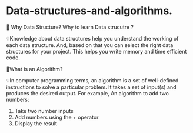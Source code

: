 # Data-structures-and-algorithms.

🤔 Why Data Structure?
Why to learn Data strucutre ?

💡Knowledge about data structures help you understand the working of each data structure. And, based on that you can select the right data structures for your project.
This helps you write memory and time efficient code.


🤔What is an Algorithm?

💡In computer programming terms, an algorithm is a set of well-defined instructions to solve a particular problem. It takes a set of input(s) and produces the desired output. For example,
An algorithm to add two numbers:
1. Take two number inputs
2. Add numbers using the + operator
3. Display the result
